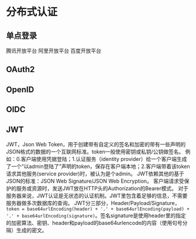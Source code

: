 # 分布式认证

## 单点登录
腾讯开放平台
阿里开放平台
百度开放平台

## OAuth2

## OpenID

## OIDC

## JWT
JWT，Json Web Token，用于创建带有自定义的签名和加密的带有一些声明的JSON格式的数据的一个互联网标准。token一般使用密钥或私钥/公钥做签名。
例如：0.客户端使用凭据登陆；1.认证服务（identity provider）给一个客户端生成了一个“以admin登陆了”声明的token，保存在客户端本地；2.客户端带着该token请求其他服务(service provider)时，被认为是个admin。
JWT依赖其他的基于JSON的标准：JSON Web Signature/JSON Web Encryption。
客户端请求受保护的服务或资源时，发送JWT放在HTTP头的Authorization的Bearer模式。
对于服务器来说，JWT认证是无状态的认证机制。JWT里包含着足够的信息，不需要服务器做多次数据库的查询。
JWT分三部分，Header/Payload/Signature，`token = base64urlEncoding(header) + '.' + base64urlEncoding(payload) + '.' + base64urlEncoding(signature)`。签名signature是使用header里的指定的加密算法、密钥、header和payload的base64urlencode的内容（使用句号分隔）生成的密文。
